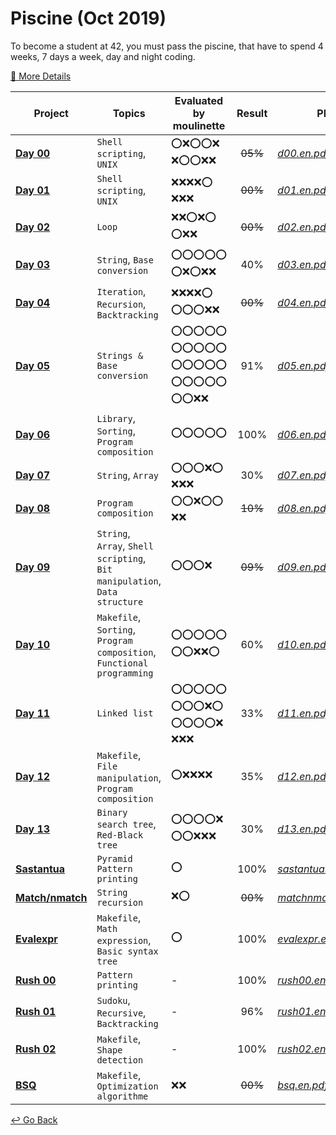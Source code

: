 # Piscine (Oct 2019)

To become a student at 42, you must pass the piscine, that have to spend 4 weeks, 7 days a week, day and night coding. 

[📖 More Details](https://www.42.us.org/program/piscine)

| Project            | Topics                                                       | Evaluated by moulinette                                      | Result  | PDF                    |
| ------------------ | ------------------------------------------------------------ | ------------------------------------------------------------ | :-----: | ---------------------- |
| [**Day 00**]       | `Shell scripting`, `UNIX`                                    | :o::x::o::o::x: :x::o::o::x::x:                              | ~~05%~~ | [*d00.en.pdf*]         |
| [**Day 01**]       | `Shell scripting`, `UNIX`                                    | :x::x::x::x::o: :x::x::x:                                    | ~~00%~~ | [*d01.en.pdf*]         |
| [**Day 02**]       | `Loop`                                                       | :x::x::o::x::o: :o::x::x:                                    | ~~00%~~ | [*d02.en.pdf*]         |
| [**Day 03**]       | `String`, `Base conversion`                                  | :o::o::o::o::o: :o::x::o::x::x:                              |   40%   | [*d03.en.pdf*]         |
| [**Day 04**]       | `Iteration`, `Recursion`, `Backtracking`                     | :x::x::x::x::o: :o::o::o::x::x:                              | ~~00%~~ | [*d04.en.pdf*]         |
| [**Day 05**]       | `Strings & Base conversion`                                  | :o::o::o::o::o: :o::o::o::o::o: :o::o::o::o::o: :o::o::o::o::o: :o::o::x::x: |   91%   | [*d05.en.pdf*]         |
| [**Day 06**]       | `Library`, `Sorting`, `Program composition`                  | :o::o::o::o::o:                                              |  100%   | [*d06.en.pdf*]         |
| [**Day 07**]       | `String`, `Array`                                            | :o::o::o::x::o: :x::x::x:                                    |   30%   | [*d07.en.pdf*]         |
| [**Day 08**]       | `Program composition`                                        | :o::o::x::o::o: :x::x:                                       | ~~10%~~ | [*d08.en.pdf*]         |
| [**Day 09**]       | `String`, `Array`, `Shell scripting`, `Bit manipulation`, `Data structure` | :o::o::o::x:                                                 | ~~09%~~ | [*d09.en.pdf*]         |
| [**Day 10**]       | `Makefile`, `Sorting`, `Program composition`, `Functional programming` | :o::o::o::o::o: :o::o::x::x::o:                              |   60%   | [*d10.en.pdf*]         |
| [**Day 11**]       | `Linked list`                                                | :o::o::o::o::o: :o::o::o::x::o: :o::o::o::o::x: :x::x::x:    |   33%   | [*d11.en.pdf*]         |
| [**Day 12**]       | `Makefile`, `File manipulation`, `Program composition`       | :o::x::x::x::x:                                              |   35%   | [*d12.en.pdf*]         |
| [**Day 13**]       | `Binary search tree`, `Red-Black tree`                       | :o::o::o::o::x: :o::o::x::x::x:                              |   30%   | [*d13.en.pdf*]         |
| [**Sastantua**]    | `Pyramid Pattern printing`                                   | :o:                                                          |  100%   | [*sastantua.en.pdf*]   |
| [**Match/nmatch**] | `String recursion`                                           | :x::o:                                                       | ~~00%~~ | [*matchnmatch.en.pdf*] |
| [**Evalexpr**]     | `Makefile`, `Math expression`, `Basic syntax tree`           | :o:                                                          |  100%   | [*evalexpr.en.pdf*]    |
| [**Rush 00**]      | `Pattern printing`                                           | -                                                            |  100%   | [*rush00.en.pdf*]      |
| [**Rush 01**]      | `Sudoku`, `Recursive`, `Backtracking`                        | -                                                            |   96%   | [*rush01.en.pdf*]      |
| [**Rush 02**]      | `Makefile`, `Shape detection`                                | -                                                            |  100%   | [*rush02.en.pdf*]      |
| [**BSQ**]          | `Makefile`, `Optimization algorithme`                        | :x::x:                                                       | ~~00%~~ | [*bsq.en.pdf*]         |

[**Day 00**]: https://github.com/lisy0123/42/tree/master/Piscine/d00
[**Day 01**]: https://github.com/lisy0123/42/tree/master/Piscine/d01
[**Day 02**]: https://github.com/lisy0123/42/tree/master/Piscine/d02
[**Day 03**]: https://github.com/lisy0123/42/tree/master/Piscine/d03
[**Day 04**]: https://github.com/lisy0123/42/tree/master/Piscine/d04
[**Day 05**]: https://github.com/lisy0123/42/tree/master/Piscine/d05
[**Day 06**]: https://github.com/lisy0123/42/tree/master/Piscine/d06
[**Day 07**]: https://github.com/lisy0123/42/tree/master/Piscine/d07
[**Day 08**]: https://github.com/lisy0123/42/tree/master/Piscine/d08
[**Day 09**]: https://github.com/lisy0123/42/tree/master/Piscine/d09
[**Day 10**]: https://github.com/lisy0123/42/tree/master/Piscine/d10
[**Day 11**]: https://github.com/lisy0123/42/tree/master/Piscine/d11
[**Day 12**]: https://github.com/lisy0123/42/tree/master/Piscine/d12
[**Day 13**]: https://github.com/lisy0123/42/tree/master/Piscine/d13
[**Sastantua**]: https://github.com/lisy0123/42/tree/master/Piscine/sastantua
[**Match/nmatch**]: https://github.com/lisy0123/42/tree/master/Piscine/matchnmatch
[**Evalexpr**]: https://github.com/lisy0123/42/tree/master/Piscine/evalexpr
[**Rush 00**]: https://github.com/lisy0123/42/tree/master/Piscine/rush00
[**Rush 01**]: https://github.com/lisy0123/42/tree/master/Piscine/rush01
[**Rush 02**]: https://github.com/lisy0123/42/tree/master/Piscine/rush02
[**BSQ**]: https://github.com/lisy0123/42/tree/master/Piscine/bsq

[*d00.en.pdf*]: https://github.com/lisy0123/42/blob/master/Piscine/PDF/d00.en.pdf
[*d01.en.pdf*]: https://github.com/lisy0123/42/blob/master/Piscine/PDF/d01.en.pdf
[*d02.en.pdf*]: https://github.com/lisy0123/42/blob/master/Piscine/PDF/d02.en.pdf
[*d03.en.pdf*]: https://github.com/lisy0123/42/blob/master/Piscine/PDF/d03.en.pdf
[*d04.en.pdf*]: https://github.com/lisy0123/42/blob/master/Piscine/PDF/d04.en.pdf
[*d05.en.pdf*]: https://github.com/lisy0123/42/blob/master/Piscine/PDF/d05.en.pdf
[*d06.en.pdf*]: https://github.com/lisy0123/42/blob/master/Piscine/PDF/d06.en.pdf
[*d07.en.pdf*]: https://github.com/lisy0123/42/blob/master/Piscine/PDF/d07.en.pdf
[*d08.en.pdf*]: https://github.com/lisy0123/42/blob/master/Piscine/PDF/d08.en.pdf
[*d09.en.pdf*]: https://github.com/lisy0123/42/blob/master/Piscine/PDF/d09.en.pdf
[*d10.en.pdf*]: https://github.com/lisy0123/42/blob/master/Piscine/PDF/d10.en.pdf
[*d11.en.pdf*]: https://github.com/lisy0123/42/blob/master/Piscine/PDF/d11.en.pdf
[*d12.en.pdf*]: https://github.com/lisy0123/42/blob/master/Piscine/PDF/d12.en.pdf
[*d13.en.pdf*]: https://github.com/lisy0123/42/blob/master/Piscine/PDF/d13.en.pdf
[*sastantua.en.pdf*]: https://github.com/lisy0123/42/blob/master/Piscine/PDF/sastantua.en.pdf
[*matchnmatch.en.pdf*]: https://github.com/lisy0123/42/blob/master/Piscine/PDF/matchnmatch.en.pdf
[*evalexpr.en.pdf*]: https://github.com/lisy0123/42/blob/master/Piscine/PDF/evalexpr.en.pdf
[*rush00.en.pdf*]: https://github.com/lisy0123/42/blob/master/Piscine/PDF/rush00.en.pdf
[*rush01.en.pdf*]: https://github.com/lisy0123/42/blob/master/Piscine/PDF/rush01.en.pdf
[*rush02.en.pdf*]: https://github.com/lisy0123/42/blob/master/Piscine/PDF/rush02.en.pdf
[*bsq.en.pdf*]: https://github.com/lisy0123/42/blob/master/Piscine/PDF/bsq.en.pdf



[↩️ Go Back](https://github.com/lisy0123/42)